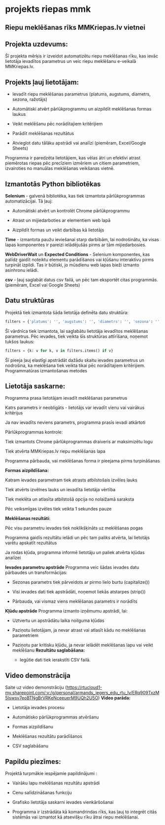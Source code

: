 # projekts riepas mmk

## Riepu meklēšanas rīks MMKriepas.lv vietnei
## Projekta uzdevums:
Šī projekta mērķis ir izveidot automatizētu riepu meklēšanas rīku, kas ievāc lietotāja ievadītos parametrus un veic riepu meklēšanu e-veikalā MMKriepas.lv. 
## Projekts ļauj lietotājam:

* Ievadīt riepu meklēšanas parametrus (platums, augstums, diametrs, sezona, ražotājs)

* Automātiski atvērt pārlūkprogrammu un aizpildīt meklēšanas formas laukus

* Veikt meklēšanu pēc norādītajiem kritērijiem

* Parādīt meklēšanas rezultātus
  
* Atvieglot datu tālāku apstrādi vai analīzi (piemēram, Excel/Google Sheets)

Programma ir paredzēta lietotājiem, kas vēlas ātri un efektīvi atrast piemērotas riepas pēc precīziem izmēriem un citiem parametriem, izvairoties no manuālas meklēšanas veikšanas vietnē.

## Izmantotās Python bibliotēkas
**Selenium** - galvenā bibliotēka, kas tiek izmantota pārlūkprogrammas automatizācijai. Tā ļauj:

* Automātiski atvērt un kontrolēt Chrome pārlūkprogrammu

* Atrast un mijiedarboties ar elementiem web lapā

* Aizpildīt formas un veikt darbības kā lietotājs

**Time** - izmantota paužu ieviešanai starp darbībām, lai nodrošinātu, ka visas lapas komponentes ir pareizi ielādējušās pirms ar tām mijiedarbosies.

**WebDriverWait** un **Expected Conditions** - Selenium komponentes, kas palīdz gaidīt noteiktu elementu parādīšanos vai kļūšanu interaktīvu pirms turpināt izpildi. Tas ir būtiski, jo mūsdienu web lapas bieži izmanto asinhronu ielādi. 

**csv** - ļauj saglabāt datus csv failā, un pēc tam eksportēt citas programmās. (piemēram, Excel vai Google Sheets)

## Datu struktūras
Projektā tiek izmantota šāda lietotāja definēta datu struktūra:
```python
filters = {'platums': '', 'augstums': '', 'diametrs': '', 'sezona': '', 'razotajs': ''}
```
Šī vārdnīca tiek izmantota, lai saglabātu lietotāja ievadītos meklēšanas parametrus. Pēc ievades, tiek veikta šīs struktūras attīrīšana, noņemot tukšos laukus:
```python
filters = {k: v for k, v in filters.items() if v}
```
Šī pieeja ļauj elastīgi apstrādāt dažādu skaitu ievades parametrus un nodrošina, ka meklēšana tiek veikta tikai pēc norādītajiem kritērijiem.
Programmatūras izmantošanas metodes
## Lietotāja saskarne:

Programma prasa lietotājam ievadīt meklēšanas parametrus

Katrs parametrs ir neobligāts - lietotājs var ievadīt vienu vai vairākus kritērijus

Ja nav ievadīts neviens parametrs, programma prasīs ievadi atkārtoti

Pārlūkprogrammas kontrole:

Tiek izmantots Chrome pārlūkprogrammas draiveris ar maksimizētu logu

Tiek atvērta MMKriepas.lv riepu meklēšanas lapa

Programma pārbauda, vai meklēšanas forma ir pieejama pirms turpināšanas

**Formas aizpildīšana:**

Katram ievades parametram tiek atrasts atbilstošais izvēles lauks

Tiek atvērts izvēlnes lauks un ievadīta lietotāja vērtība

Tiek meklēta un atlasīta atbilstošā opcija no nolaižamā saraksta

Pēc veiksmīgas izvēles tiek veikta 1 sekundes pauze

**Meklēšanas rezultāti:**

Pēc visu parametru ievades tiek noklikšķināts uz meklēšanas pogas

Programma gaidīs rezultātu ielādi un pēc tam paliks atvērta, lai lietotājs varētu apskatīt rezultātus

Ja rodas kļūda, programma informē lietotāju un paliek atvērta kļūdas analīzei

**Ievades parametru apstrāde**
Programma veic šādas ievades datu pārbaudes un transformācijas:

* Sezonas parametrs tiek pārveidots ar pirmo lielo burtu (capitalize())

* Visi ievades dati tiek apstrādāti, noņemot liekās atstarpes (strip())

* Pārbauda, vai vismaz viens meklēšanas parametrs ir norādīts

**Kļūdu apstrāde**
Programma izmanto izņēmumu apstrādi, lai:

* Uztvertu un apstrādātu laika noilguma kļūdas

* Paziņotu lietotājam, ja nevar atrast vai atlasīt kādu no meklēšanas parametriem

* Paziņotu par kritisku kļūdu, ja nevar ielādēt meklēšanas lapu vai veikt meklēšanu
**Rezultātu saglabāšana:**
  * Iegūtie dati tiek ierakstīti CSV failā.
## Video demonstrācija
Saite uz video demonstrāciju (https://rtucloud1-my.sharepoint.com/:v:/g/personal/armands_jegers_edu_rtu_lv/ERq909TxzM5Iswsv7eoBTNgBrVRKeNceeuerM9UQh2U5O) **Video parāda:**

* Lietotāja ievades procesu

* Automātisko pārlūkprogrammas atvēršanu

* Formas aizpildīšanu

* Meklēšanas rezultātu parādīšanos

* CSV saglabāšanu 

## Papildu piezīmes:
Projektā turpmākie iespējamie papildinājumi :

* Vairāku lapu meklēšanas rezultātu apstrādi

* Cenu salīdzināšanas funkciju

* Grafisko lietotāja saskarni ievades vienkāršošanai

* Programma ir izstrādāta kā komandrindas rīks, kas ļauj to integrēt citās sistēmās vai izmantot kā atsevišķu rīku ātrai riepu meklēšanai.
